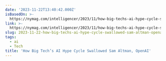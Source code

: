 ```yaml
---
date: '2023-11-22T13:40:42.000Z'
isBasedOn: >-
  https://nymag.com/intelligencer/2023/11/how-big-techs-ai-hype-cycle-swallowed-sam-altman-openai.html
link: >-
  https://nymag.com/intelligencer/2023/11/how-big-techs-ai-hype-cycle-swallowed-sam-altman-openai.html
slug: 2023-11-22-how-big-techs-ai-hype-cycle-swallowed-sam-altman-openai
tags:
  - ai
  - Tech
title: 'How Big Tech’s AI Hype Cycle Swallowed Sam Altman, OpenAI'
---
```


